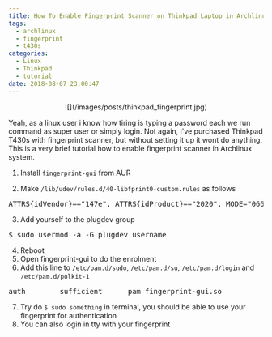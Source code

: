 ```yaml
---
title: How To Enable Fingerprint Scanner on Thinkpad Laptop in Archlinux
tags:
  - archlinux
  - fingerprint
  - t430s
categories:
  - Linux
  - Thinkpad
  - tutorial
date: 2018-08-07 23:00:47
---
```


<div align="center">
![](/images/posts/thinkpad_fingerprint.jpg)
</div>

Yeah, as a linux user i know how tiring is typing a password each we run command as super user or simply login. Not again, i've purchased Thinkpad T430s with fingerprint scanner, but without setting it up it wont do anything. This is a very brief tutorial how to enable fingerprint scanner in Archlinux system.

1.  Install `fingerprint-gui` from AUR

1.  Make `/lib/udev/rules.d/40-libfprint0-custom.rules` as follows


<pre>
ATTRS{idVendor}=="147e", ATTRS{idProduct}=="2020", MODE="0664", GROUP="plugdev"
</pre>


3.  Add yourself to the plugdev group

<pre>
$ sudo usermod -a -G plugdev username
</pre>

4.  Reboot
5.  Open fingerprint-gui to do the enrolment
6.  Add this line to `/etc/pam.d/sudo`, `/etc/pam.d/su`, `/etc/pam.d/login` and `/etc/pam.d/polkit-1`

<pre>
auth		sufficient		pam_fingerprint-gui.so
</pre>

7.  Try do `$ sudo something` in terminal, you should be able to use your fingerprint for authentication
8.  You can also login in tty with your fingerprint